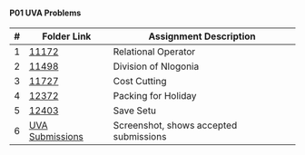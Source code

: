 #### P01 UVA Problems
|   #   | Folder Link | Assignment Description |
| :---: | ----------- | ---------------------- |
|   1   |<a href="https://github.com/LandenSJones/4883-Programming_Techniques-Jones/tree/master/Assignments/P01/11172">11172</a>|Relational Operator|
|   2   |<a href="https://github.com/LandenSJones/4883-Programming_Techniques-Jones/tree/master/Assignments/P01/11498">11498</a>|Division of Nlogonia|
|   3   |<a href="https://github.com/LandenSJones/4883-Programming_Techniques-Jones/tree/master/Assignments/P01/11727">11727</a>|Cost Cutting|
|   4   |<a href="https://github.com/LandenSJones/4883-Programming_Techniques-Jones/tree/master/Assignments/P01/12372">12372</a>|Packing for Holiday|
|   5   |<a href="https://github.com/LandenSJones/4883-Programming_Techniques-Jones/tree/master/Assignments/P01/12403">12403</a>|Save Setu|
|   6   |<a href="https://github.com/LandenSJones/4883-Programming_Techniques-Jones/blob/master/Assignments/P01/P01%20UVA%20Submission.png">UVA Submissions</a>|Screenshot, shows accepted submissions|

